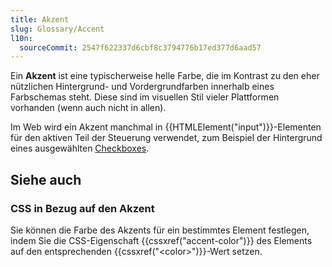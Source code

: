 ```yaml
---
title: Akzent
slug: Glossary/Accent
l10n:
  sourceCommit: 2547f622337d6cbf8c3794776b17ed377d6aad57
---
```


Ein **Akzent** ist eine typischerweise helle Farbe, die im Kontrast zu den eher nützlichen Hintergrund- und Vordergrundfarben innerhalb eines Farbschemas steht. Diese sind im visuellen Stil vieler Plattformen vorhanden (wenn auch nicht in allen).

Im Web wird ein Akzent manchmal in {{HTMLElement("input")}}-Elementen für den aktiven Teil der Steuerung verwendet, zum Beispiel der Hintergrund eines ausgewählten [Checkboxes](/de/docs/Web/HTML/Reference/Elements/input/checkbox).

## Siehe auch

### CSS in Bezug auf den Akzent

Sie können die Farbe des Akzents für ein bestimmtes Element festlegen, indem Sie die CSS-Eigenschaft {{cssxref("accent-color")}} des Elements auf den entsprechenden {{cssxref("&lt;color&gt;")}}-Wert setzen.
